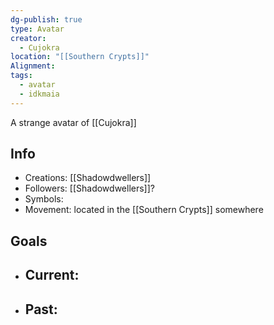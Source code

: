 ```yaml
---
dg-publish: true
type: Avatar
creator:
  - Cujokra
location: "[[Southern Crypts]]"
Alignment: 
tags:
  - avatar
  - idkmaia
---
```

A strange avatar of [[Cujokra]] 
## Info
- Creations: [[Shadowdwellers]]
- Followers: [[Shadowdwellers]]?
- Symbols: 
- Movement: located in the [[Southern Crypts]] somewhere

## Goals
- Current:
	- 
- Past:
	- 